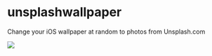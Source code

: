 # unsplashwallpaper
Change your iOS wallpaper at random to photos from Unsplash.com

<img src="https://www.github.com/ZaneH/unsplashwallpaper/out.gif" />
